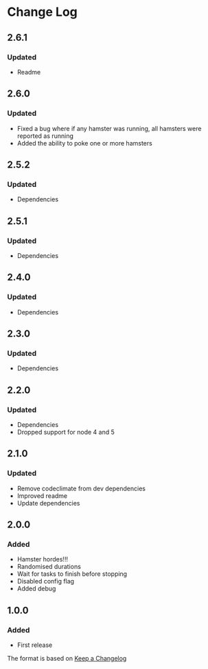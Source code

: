 # Change Log

## 2.6.1
### Updated
- Readme

## 2.6.0
### Updated
- Fixed a bug where if any hamster was running, all hamsters were reported as running
- Added the ability to poke one or more hamsters

## 2.5.2
### Updated
- Dependencies

## 2.5.1
### Updated
- Dependencies

## 2.4.0
### Updated
- Dependencies

## 2.3.0
### Updated
- Dependencies

## 2.2.0
### Updated
- Dependencies
- Dropped support for node 4 and 5

## 2.1.0
### Updated
- Remove codeclimate from dev dependencies
- Improved readme
- Update dependencies

## 2.0.0
### Added
- Hamster hordes!!!
- Randomised durations
- Wait for tasks to finish before stopping
- Disabled config flag
- Added debug

## 1.0.0
### Added
- First release

The format is based on [Keep a Changelog](http://keepachangelog.com/)
